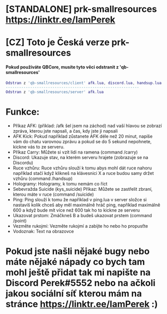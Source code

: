 # [STANDALONE] prk-smallresources https://linktr.ee/IamPerek

# [CZ] Toto je Česká verze prk-smallresources

#### Pokud používáte QBCore, musíte tyto věci odstranit z 'qb-smallresources'
```lua
Odstran z 'qb-smallresources/client' afk.lua, discord.lua, handsup.lua a point.lua
------------------------------------------------------------
Odstran z 'qb-smallresources/server' afk.lua
```

# Funkce:

- Příkaz AFK: (příklad: /afk šel jsem na záchod) nad vaší hlavou se zobrazí zpráva, kterou jste napsali, a čas, kdy jste ji napsali
- AFK Kick: Pokud například zůstanete AFK déle než 20 minut, napíše vám do chatu varovnou zprávu a pokud se do 5 sekund nepohnete, kickne vás to ze serveru.
- Příkaz Carry: Můžete si vzít lidi na ramena (command /carry)
- Discord: Ukazuje stav, na kterém serveru hrajete (zobrazuje se na Discordu)
- Ruce vzhůru: Ruce vzhůru slouží k tomu abys mohl dát ruce nahoru například stačí když klikneš na klávesnici X a ruce budou samy držet vzhůru (command /handsup)
- Hologramy: Hologramy, k tomu nemám co říct
- Sebevražda Suicide (kys_suicide) Příkaz: Můžete se zastřelit zbraní, kterou máte v ruce (command /suicide)
- Ping: Ping slouží k tomu že například v ping.lua v server složce si nastavíš kolik chceš aby měl maximálně hráč ping, například maximálně 600 a když bude mít více než 600 tak ho to kickne ze serveru
- Ukazovat prstom: Zmáčkneš B a budeš ukazovat prstem (command /point)
- Vezměte rukojmí: Vezměte rukojmí a zabijte ho nebo ho propusťte
- Vodoznak: Text na obrazovce

# Pokud jste našli nějaké bugy nebo máte nějaké nápady co bych tam mohl ještě přidat tak mi napište na Discord Perek#5552 nebo na ačkoli jakou sociální síť kterou mám na stránce https://linktr.ee/IamPerek :)
